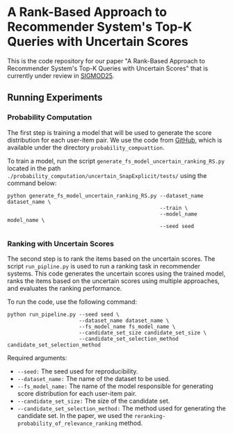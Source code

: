 # A Rank-Based Approach to Recommender System's Top-K Queries with Uncertain Scores

This is the code repository for our paper "A Rank-Based Approach to Recommender System's Top-K Queries with Uncertain Scores"
 that is currently under review in [SIGMOD25](https://2025.sigmod.org/index.shtml).


## Running Experiments

### Probability Computation
The first step is training a model that will be used to generate the score distribution for each user-item pair. 
We use the code from [GitHub](https://github.com/vcoscrato/uncertain), which is available under the directory `probability_compuattion`.

To train a model, run the script `generate_fs_model_uncertain_ranking_RS.py` located in the 
 path `./probability_computation/uncertain_SnapExplicit/tests/` using the command below:
```
python generate_fs_model_uncertain_ranking_RS.py --dataset_name dataset_name \
                                                 --train \
                                                 --model_name model_name \
                                                 --seed seed
```

### Ranking with Uncertain Scores
The second step is to rank the items based on the uncertain scores.
The script `run_pipline.py` is used to run a ranking task in recommender systems. 
This code generates the uncertain scores using the trained model, 
ranks the items based on the uncertain scores using multiple approaches, 
and evaluates the ranking performance.

To run the code, use the following command:
```
python run_pipeline.py --seed seed \
                       --dataset_name dataset_name \
                       --fs_model_name fs_model_name \
                       --candidate_set_size candidate_set_size \
                       --candidate_set_selection_method candidate_set_selection_method                       
```

Required arguments:
* `--seed:` The seed used for reproducibility.
* `--dataset_name:` The name of the dataset to be used. 
* `--fs_model_name:` The name of the model responsible for generating score distribution for each user-item pair. 
* `--candidate_set_size:` The size of the candidate set. 
* `--candidate_set_selection_method:` The method used for generating the candidate set. In the paper, we used the `reranking-probability_of_relevance_ranking` method.

